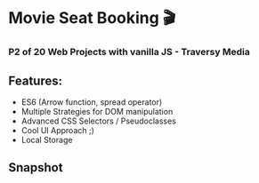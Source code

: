 # Movie Seat Booking :clapper:

### P2 of 20 Web Projects with vanilla JS - Traversy Media

## Features:

- ES6 (Arrow function, spread operator)
- Multiple Strategies for DOM manipulation
- Advanced CSS Selectors / Pseudoclasses
- Cool UI Approach ;)
- Local Storage

## Snapshot


